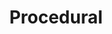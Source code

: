 ---
title: "Procedural"
thumbnail: "3d_gameart_materials_procedural (14).jpeg"
link: /projects/3d.html
mouseover: "Procedural Materials"
---